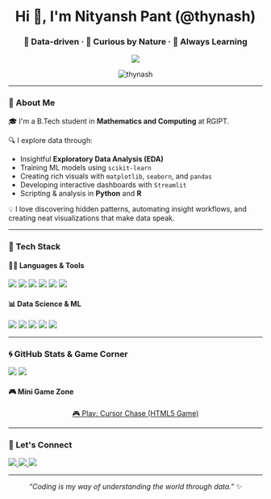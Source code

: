 <h1 align="center">Hi 👋, I'm Nityansh Pant (@thynash)</h1>
<h3 align="center">🧠 Data-driven · 🤔 Curious by Nature · 🔄 Always Learning</h3>

<p align="center">
  <img src="https://readme-typing-svg.demolab.com?center=true&vCenter=true&width=500&color=F72585&lines=Data+Science+Enthusiast;Machine+Learning+Learner;Python+%7C+R+%7C+EDA+%7C+Streamlit+Explorer;Projects+that+Teach+📚" />
</p>

<p align="center">
  <img src="https://komarev.com/ghpvc/?username=thynash&label=Profile+Views&color=0e75b6&style=flat" alt="thynash" />
</p>

---

### 🧠 About Me

🎓 I'm a B.Tech student in **Mathematics and Computing** at RGIPT.

🔍 I explore data through:
- Insightful **Exploratory Data Analysis (EDA)**
- Training ML models using `scikit-learn`
- Creating rich visuals with `matplotlib`, `seaborn`, and `pandas`
- Developing interactive dashboards with `Streamlit`
- Scripting & analysis in **Python** and **R**

💡 I love discovering hidden patterns, automating insight workflows, and creating neat visualizations that make data speak.

---
### 💪 Tech Stack

#### 👨‍💻 Languages & Tools
<p align="left">
  <img src="https://img.shields.io/badge/Python-3776AB?style=for-the-badge&logo=python&logoColor=white" />
  <img src="https://img.shields.io/badge/R-276DC3?style=for-the-badge&logo=r&logoColor=white" />
  <img src="https://img.shields.io/badge/C++-00599C?style=for-the-badge&logo=c%2B%2B&logoColor=white" />
  <img src="https://img.shields.io/badge/Git-F05032?style=for-the-badge&logo=git&logoColor=white" />
  <img src="https://img.shields.io/badge/Jupyter-F37626?style=for-the-badge&logo=jupyter&logoColor=white" />
  <img src="https://img.shields.io/badge/Streamlit-FF4B4B?style=for-the-badge&logo=streamlit&logoColor=white" />
</p>

#### 📊 Data Science & ML
<p align="left">
  <img src="https://img.shields.io/badge/pandas-150458?style=for-the-badge&logo=pandas&logoColor=white" />
  <img src="https://img.shields.io/badge/Numpy-013243?style=for-the-badge&logo=numpy&logoColor=white" />
  <img src="https://img.shields.io/badge/Matplotlib-11557C?style=for-the-badge&logo=plotly&logoColor=white" />
  <img src="https://img.shields.io/badge/Seaborn-004B6B?style=for-the-badge&logoColor=white" />
  <img src="https://img.shields.io/badge/scikit--learn-F7931E?style=for-the-badge&logo=scikit-learn&logoColor=white" />
</p>

---

### 🌀 GitHub Stats & Game Corner

<p align="left">
  <img src="https://github-readme-stats.vercel.app/api?username=thynash&show_icons=true&theme=radical&count_private=true" />
  <img src="https://github-readme-stats.vercel.app/api/top-langs/?username=thynash&layout=compact&theme=radical" />
</p>

#### 🎮 Mini Game Zone
<p align="center">
  <a href="https://thynash.github.io/cursor-chase/">🎮 Play: Cursor Chase (HTML5 Game)</a>
</p>

---

### 🔗 Let's Connect
<p align="left">
  <a href="https://www.linkedin.com/in/nityanshpant" target="_blank">
    <img src="https://img.shields.io/badge/-LinkedIn-0A66C2?style=for-the-badge&logo=linkedin&logoColor=white"/>
  </a>
  <a href="https://github.com/thynash" target="_blank">
    <img src="https://img.shields.io/badge/-GitHub-171515?style=for-the-badge&logo=github&logoColor=white"/>
  </a>
  <a href="mailto:nityanshpant@gmail.com">
    <img src="https://img.shields.io/badge/-Email-D14836?style=for-the-badge&logo=gmail&logoColor=white"/>
  </a>
</p>

---

<p align="center">
  <i>“Coding is my way of understanding the world through data.”</i> ✨
</p>
